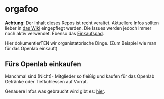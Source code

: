 orgafoo
=======

**Achtung**: Der Inhalt dieses Repos ist recht veraltet. Aktuellere Infos sollten lieber in [das Wiki](https://wiki.openlab-augsburg.de/) eingepflegt werden. Die Issues werden jedoch immer noch aktiv verwendet. Ebenso das [Einkaufspad][ek].

Hier dokumentierTEN wir organistatorische Dinge. (Zum Beispiel wie man für das Openlab einkauft)

Fürs Openlab einkaufen
-----------------------
Manchmal sind (Nicht)- Mitglieder so fleißig und kaufen für das Openlab Getränke
oder Tiefkühlessen auf Vorrat.

Genauere Infos was gebraucht wird gibt es: [hier][ek].

[ek]: https://ola.pads.ccc.de/einkaufsliste-01
